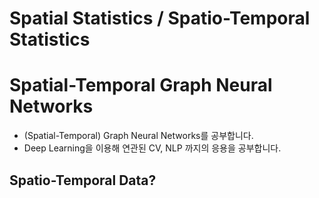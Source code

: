 # Spatial Statistics / Spatio-Temporal Statistics
# Spatial-Temporal Graph Neural Networks




- (Spatial-Temporal) Graph Neural Networks를 공부합니다.
- Deep Learning을 이용해 연관된 CV, NLP 까지의 응용을 공부합니다.


## Spatio-Temporal Data?






